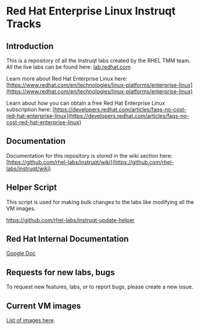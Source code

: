 # Red Hat Enterprise Linux Instruqt Tracks

## Introduction

This is a repository of all the Instruqt labs created by the RHEL TMM team. All the live labs can be found here:
[lab.redhat.com](https://lab.redhat.com)

Learn more about Red Hat Enterprise Linux here: [https://www.redhat.com/en/technologies/linux-platforms/enterprise-linux](https://www.redhat.com/en/technologies/linux-platforms/enterprise-linux)

Learn about how you can obtain a free Red Hat Enterprise Linux subscription here: [https://developers.redhat.com/articles/faqs-no-cost-red-hat-enterprise-linux](https://developers.redhat.com/articles/faqs-no-cost-red-hat-enterprise-linux)

## Documentation
Documentation for this repository is stored in the wiki section here:
[https://github.com/rhel-labs/instruqt/wiki](https://github.com/rhel-labs/instruqt/wiki)

## Helper Script

This script is used for making bulk changes to the labs like modifying all the VM images.

<https://github.com/rhel-labs/instruqt-update-helper>

## Red Hat Internal Documentation

[Google Doc](https://docs.google.com/document/d/1WozkbDSJD7L850HAfIrQw7ifXuJlm-hDzU7-CCe6S7Q/edit#heading=h.pi65ypczlg9y)

## Requests for new labs, bugs

To request new features, labs, or to report bugs, please create a new issue.

## Current VM images

[List of images here](https://github.com/rhel-labs/instruqt/wiki/images).
